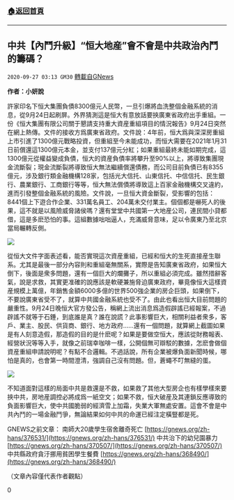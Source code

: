 ###  [:house:返回首頁](https://github.com/ourhimalayas/txt)
---

## 中共【內鬥升級】“恒大地産”會不會是中共政治內鬥的籌碼？
`2020-09-27 03:13 GM30` [轉載自GNews](https://gnews.org/zh-hant/385715/)

**作者：小妍說**

許家印名下恒大集團負債8300億元人民幣，一旦引爆將血洗整個金融系統的消息，從9月24日起刷屏。外界猜測這是恒大有意放話要挾廣東省政府出手重組。一份《恒大集團有限公司關于懇請支持重大資産重組項目的情況報告》9月24日突然在網上熱傳。文件的接收方爲廣東省政府。文件說：4年前，恒大爲與深深房重組上市引進了1300億元戰略投資，但重組至今未能成功，而恒大需要在2021年1月31日前償還這1300億元本金，並支付137億元分紅；如果重組最終未能如期完成，這1300億元從權益變成負債，恒大的資産負債率將攀升至90%以上，將導致集團現金流斷裂；現金流斷裂將導致恒大無法繼續償還債務，而公司目前負債已有8355億元，涉及銀行類金融機構128家，包括光大信托、山東信托、中信信托、民生銀行、農業銀行、工商銀行等等，恒大無法償債將導致這上百家金融機構交叉違約，進而引發整個金融系統的風險。文件說，一旦恒大資金斷裂，受影響的包括：8441個上下遊合作企業、331萬名員工、204萬未交付業主。個個都是嚇死人的後果，這不就是以風險威脅諸侯嗎？還有堂堂中共國第一大地産公司，連民間小貸都借，這是多麽恐怕的事。這組數據咄咄逼人，充滿威脅意味，足以令廣東乃至北京當局輾轉反側。

![]()![](https://s3.amazonaws.com/gnews-media-offload/wp-content/uploads/2020/09/27002738/%E5%9B%BE%E7%89%871-35.png)

從恒大文件字面表述看，能否實現這次資産重組，已經和恒大的生死直接産生聯系。尤其是最後一部分內容則和重組毫無關系，實際是告知廣東省政府，如果恒大倒下，後面是衆多問題，還有一個巨大的爛攤子，所以重組必須完成。雖然措辭客氣，說是求救，其實更准確的說應該是軟硬兼施脅迫廣東政府，畢竟像恒大這樣資産規模上萬億，年銷售金額6000多億的世界500強企業的房企巨頭，如果倒下，不要說廣東省受不了，就算中共國金融系統也受不了。由此也看出恒大目前問題的嚴重性。9月24日晚恒大官方發公告，稱網上流出消息爲造假辟謠已經報案，不過辟謠不就等于石錘，到底誰是真？誰在說謊？此事影響巨大，相關利益者衆多，客戶、業主、股民、供貨商、銀行、地方政府……還有一個問題，就算網上截圖如果是有人刻意造假，那造假的目的是什麽呢？如果是要做空恒大，應該從財務報表、經營狀況等等入手，就像之前瑞幸咖啡一樣，公開個無可辯駁的數據，怎麽會做個資産重組申請說明呢？有點不合邏輯。不過話說，所有企業被爆負面新聞時候，哪怕是真的，也會第一時間澄清，強調自己沒有問題。但，蒼蠅不叮無縫的蛋。

![]()![](https://s3.amazonaws.com/gnews-media-offload/wp-content/uploads/2020/09/27003041/%E5%9B%BE%E7%89%872-98.jpg)

不知道面對這樣的局面中共是救還是不救，如果救了其他大型房企也有樣學樣來要挾中共，房地産調控必將成爲一紙空文；如果不救，恒大破産及其連鎖反應導致的負面影響巨大，使中共國脆弱的經濟雪上加霜，失業大軍無處安置。這會不會是中共內鬥的一場金融鬥爭，無論結果如何中共的命運已經注定橫豎都是死。

GNEWS之前文章：
南師大20歲學生宿舍離奇死亡 [https://gnews.org/zh-hans/376531/](https://gnews.org/zh-hans/376531/)
中共治下的幼兒園暴力 [https://gnews.org/zh-hans/370507/](https://gnews.org/zh-hans/370507/)
中共縣政府貪汙挪用貧困學生餐費 [https://gnews.org/zh-hans/368490/](https://gnews.org/zh-hans/368490/)

（文章內容僅代表作者觀點）

0

